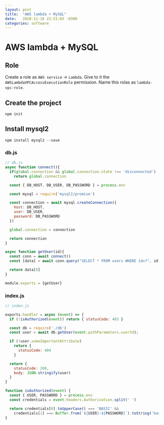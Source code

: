 ```yaml
---
layout: post
title:  "AWS lambda + MySQL"
date:   2020-11-16 22:51:03 -0300
categories: software
---
```


# AWS lambda + MySQL

## Role

Create a role as `AWS service` -> `Lambda`. Give to it the `AWSLambdaVPCAccessExecutionRole` permission. Name this rolas as `lambda-vpc-role`.

## Create the project

`npm init`


## Install mysql2

`npm install mysql2 --save`

### db.js

```javascript
// db.js
async function connect(){
  if(global.connection && global.connection.state !== 'disconnected')
    return global.connection

  const { DB_HOST, DB_USER, DB_PASSWORD } = process.env

  const mysql = require('mysql2/promise')

  const connection = await mysql.createConnection({
    host: DB_HOST,
    user: DB_USER,
    password: DB_PASSWORD
  })

  global.connection = connection

  return connection
}

async function getUser(id){
  const conn = await connect()
  const [data] = await conn.query("SELECT * FROM users WHERE id=?", id)

  return data[0]
}

module.exports = {getUser}
```

### index.js

```javascript
// index.js

exports.handler = async (event) => {
  if (!isAuthorized(event)) return { statusCode: 403 }

  const db = require('./db')
  const user = await db.getUser(event.pathParameters.userId);

  if (!user.someImportantAttribute)
    return {
      statusCode: 404
    }

  return {
    statusCode: 200,
    body: JSON.stringify(user)
  }
}

function isAuthorized(event) {
  const { USER, PASSWORD } = process.env
  const credentials = event.headers.Authorization.split(' ')

  return credentials[0].toUpperCase() === 'BASIC' &&
    credentials[1] === Buffer.from(`${USER}:${PASSWORD}`).toString('base64')
}

```
